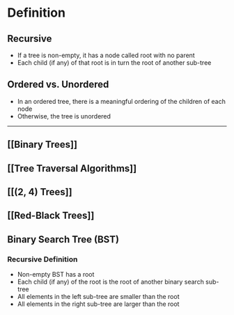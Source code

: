# Definition
## Recursive
- If a tree is non-empty, it has a node called root with no parent
- Each child (if any) of that root is in turn the root of another sub-tree

## Ordered vs. Unordered
- In an ordered tree, there is a meaningful ordering of the children of each node
- Otherwise, the tree is unordered

----
## [[Binary Trees]]
## [[Tree Traversal Algorithms]]
## [[(2, 4) Trees]]
## [[Red-Black Trees]]
## Binary Search Tree (BST)
### Recursive Definition
- Non-empty BST has a root
- Each child (if any) of the root is the root of another binary search sub-tree
- All elements in the left sub-tree are smaller than the root
- All elements in the right sub-tree are larger than the root

